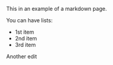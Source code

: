 This in an example of a markdown page.

You can have lists:
- 1st item
- 2nd item
- 3rd item

Another edit
